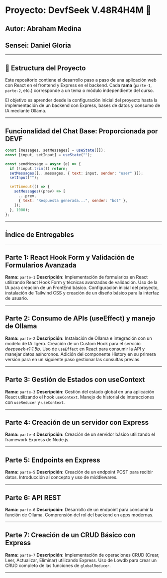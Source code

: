 # Proyecto: DevfSeek V.48R4H4M 🐋
## Autor: Abraham Medina
## Sensei: Daniel Gloria 

---

##  🤖 Estructura del Proyecto

Este repositorio contiene el desarrollo paso a paso de una aplicación web con React en el frontend y Express en el backend. Cada **rama** (`parte-1`, `parte-2`, etc.) corresponde a un tema o módulo independiente del curso. 

El objetivo es aprender desde la configuración inicial del proyecto hasta la implementación de un backend con Express, bases de datos y consumo de IA mediante Ollama.

---

## Funcionalidad del Chat Base: Proporcionada por DEVF

```javascript
const [messages, setMessages] = useState([]);
const [input, setInput] = useState("");

const sendMessage = async (e) => {
  if (!input.trim()) return;
  setMessages([...messages, { text: input, sender: "user" }]);
  setInput("");

  setTimeout(() => {
    setMessages((prev) => [
      ...prev,
      { text: "Respuesta generada...", sender: "bot" },
    ]);
  }, 1000);
};
```

---

## Índice de Entregables

---

## Parte 1: React Hook Form y Validación de Formularios Avanzada

**Rama:** `parte-1`
**Descripción:** Implementación de formularios en React utilizando React Hook Form y técnicas avanzadas de validación. Uso de la IA para creación de un FrontEnd básico. Configuración inicial del proyecto, instalación de Tailwind CSS y creación de un diseño básico para la interfaz de usuario.

---

## Parte 2: Consumo de APIs (useEffect) y manejo de Ollama

**Rama:** `parte-2`
**Descripción:** Instalación de Ollama e integración con un modelo de IA ligero. Creación de un Custom Hook para el servicio *deepseek-r1:1.5b.* Uso de `useEffect` en React para consumir la API y manejar datos asíncronos. Adición del componente History en su primera versión para en un siguiente paso gestionar las consultas previas.

---

## Parte 3: Gestión de Estados con useContext

**Rama:** `parte-3`
**Descripción:** Gestión del estado global en una aplicación React utilizando el hook `useContext`. Manejo de historial de interacciones con `useReducer` y `useContext`.

---

## Parte 4: Creación de un servidor con Express

**Rama:** `parte-4`
**Descripción:** Creación de un servidor básico utilizando el framework Express de Node.js.

---

## Parte 5: Endpoints en Express

**Rama:** `parte-5`
**Descripción:** Creación de un endpoint POST para recibir datos. Introducción al concepto y uso de middlewares.

---

## Parte 6: API REST

**Rama:** `parte-6`
**Descripción:**  Desarrollo de un endpoint para consumir la función de Ollama. Comprensión del rol del backend en apps modernas.

---

## Parte 7: Creación de un CRUD Básico con Express

**Rama:** `parte-7`
**Descripción:** Implementación de operaciones CRUD (Crear, Leer, Actualizar, Eliminar) utilizando Express. Uso de Lowdb para crear un CRUD completo de las funciones de `globalReducer`.

---